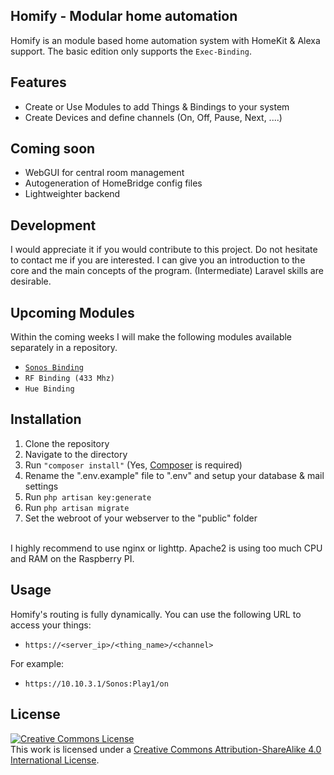 ## Homify - Modular home automation

Homify is an module based home automation system with HomeKit &amp; Alexa support.
The basic edition only supports the ```Exec-Binding```. 

## Features

- Create or Use Modules to add Things & Bindings to your system
- Create Devices and define channels (On, Off, Pause, Next, ....)

## Coming soon

- WebGUI for central room management
- Autogeneration of HomeBridge config files
- Lightweighter backend

## Development
I would appreciate it if you would contribute to this project.
Do not hesitate to contact me if you are interested. I can give you an introduction to the core and the main concepts of the program. (Intermediate) Laravel skills are desirable.

## Upcoming Modules

Within the coming weeks I will make the following modules available separately in a repository.
- <a href="https://github.com/markushaug/homify-sonos">```Sonos Binding```</a>
- ```RF Binding (433 Mhz)```
- ```Hue Binding```

## Installation

1. Clone the repository
2. Navigate to the directory
3. Run ```"composer install"``` (Yes, <a href="https://getcomposer.org/">Composer</a> is required)
4. Rename the ".env.example" file to ".env" and setup your database & mail settings
5. Run ```php artisan key:generate```
6. Run ```php artisan migrate```
7. Set the webroot of your webserver to the "public" folder
<br>
I highly recommend to use nginx or lighttp. Apache2 is using too much CPU and RAM on the Raspberry PI.

## Usage

Homify's routing is fully dynamically. You can use the following URL to access your things:

- ```https://<server_ip>/<thing_name>/<channel>```

For example:
- ```https://10.10.3.1/Sonos:Play1/on``` 

## License

<a rel="license" href="http://creativecommons.org/licenses/by-sa/4.0/"><img alt="Creative Commons License" style="border-width:0" src="https://i.creativecommons.org/l/by-sa/4.0/88x31.png" /></a><br />This work is licensed under a <a rel="license" href="http://creativecommons.org/licenses/by-sa/4.0/">Creative Commons Attribution-ShareAlike 4.0 International License</a>.




